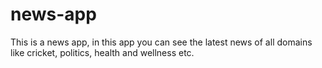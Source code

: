 # news-app
This is a news app, in this app you can see the latest news of all domains like cricket, politics, health and wellness etc.
